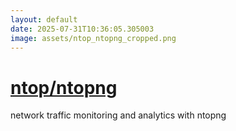 ```yaml
---
layout: default
date: 2025-07-31T10:36:05.305003
image: assets/ntop_ntopng_cropped.png
---
```


# [ntop/ntopng](https://github.com/ntop/ntopng)

network traffic monitoring and analytics with ntopng

